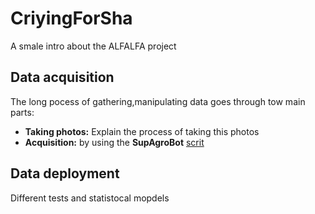 # CriyingForSha

A smale intro about the ALFALFA project 

## Data acquisition

The long pocess of gathering,manipulating data goes through tow main parts:

- **Taking photos:** Explain the process of taking this photos 
- **Acquisition:** by using the **SupAgroBot** [scrit](https://github.com/oualidlamrini/SupAgroBot.git) 
  
## Data deployment 
Different tests and statistocal mopdels
 
